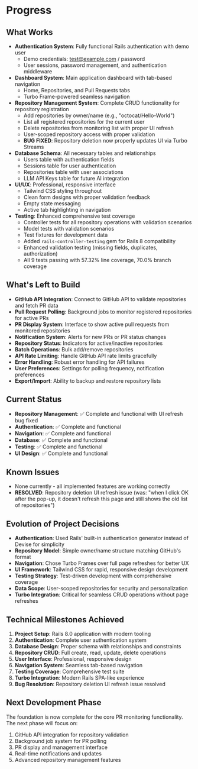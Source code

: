 # Progress

## What Works

- **Authentication System**: Fully functional Rails authentication with demo user
  - Demo credentials: <test@example.com> / password
  - User sessions, password management, and authentication middleware
- **Dashboard System**: Main application dashboard with tab-based navigation
  - Home, Repositories, and Pull Requests tabs
  - Turbo Frame-powered seamless navigation
- **Repository Management System**: Complete CRUD functionality for repository registration
  - Add repositories by owner/name (e.g., "octocat/Hello-World")
  - List all registered repositories for the current user
  - Delete repositories from monitoring list with proper UI refresh
  - User-scoped repository access with proper validation
  - **BUG FIXED**: Repository deletion now properly updates UI via Turbo Streams
- **Database Schema**: All necessary tables and relationships
  - Users table with authentication fields
  - Sessions table for user authentication
  - Repositories table with user associations
  - LLM API Keys table for future AI integration
- **UI/UX**: Professional, responsive interface
  - Tailwind CSS styling throughout
  - Clean form designs with proper validation feedback
  - Empty state messaging
  - Active tab highlighting in navigation
- **Testing**: Enhanced comprehensive test coverage
  - Controller tests for all repository operations with validation scenarios
  - Model tests with validation scenarios
  - Test fixtures for development data
  - Added `rails-controller-testing` gem for Rails 8 compatibility
  - Enhanced validation testing (missing fields, duplicates, authorization)
  - All 9 tests passing with 57.32% line coverage, 70.0% branch coverage

## What's Left to Build

- **GitHub API Integration**: Connect to GitHub API to validate repositories and fetch PR data
- **Pull Request Polling**: Background jobs to monitor registered repositories for active PRs
- **PR Display System**: Interface to show active pull requests from monitored repositories
- **Notification System**: Alerts for new PRs or PR status changes
- **Repository Status**: Indicators for active/inactive repositories
- **Batch Operations**: Bulk add/remove repositories
- **API Rate Limiting**: Handle GitHub API rate limits gracefully
- **Error Handling**: Robust error handling for API failures
- **User Preferences**: Settings for polling frequency, notification preferences
- **Export/Import**: Ability to backup and restore repository lists

## Current Status

- **Repository Management**: ✅ Complete and functional with UI refresh bug fixed
- **Authentication**: ✅ Complete and functional
- **Navigation**: ✅ Complete and functional
- **Database**: ✅ Complete and functional
- **Testing**: ✅ Complete and functional
- **UI Design**: ✅ Complete and functional

## Known Issues

- None currently - all implemented features are working correctly
- **RESOLVED**: Repository deletion UI refresh issue (was: "when I click OK after the pop-up, it doesn't refresh this page and still shows the old list of repositories")

## Evolution of Project Decisions

- **Authentication**: Used Rails' built-in authentication generator instead of Devise for simplicity
- **Repository Model**: Simple owner/name structure matching GitHub's format
- **Navigation**: Chose Turbo Frames over full page refreshes for better UX
- **UI Framework**: Tailwind CSS for rapid, responsive design development
- **Testing Strategy**: Test-driven development with comprehensive coverage
- **Data Scope**: User-scoped repositories for security and personalization
- **Turbo Integration**: Critical for seamless CRUD operations without page refreshes

## Technical Milestones Achieved

1. **Project Setup**: Rails 8.0 application with modern tooling
2. **Authentication**: Complete user authentication system
3. **Database Design**: Proper schema with relationships and constraints
4. **Repository CRUD**: Full create, read, update, delete operations
5. **User Interface**: Professional, responsive design
6. **Navigation System**: Seamless tab-based navigation
7. **Testing Coverage**: Comprehensive test suite
8. **Turbo Integration**: Modern Rails SPA-like experience
9. **Bug Resolution**: Repository deletion UI refresh issue resolved

## Next Development Phase

The foundation is now complete for the core PR monitoring functionality. The next phase will focus on:

1. GitHub API integration for repository validation
2. Background job system for PR polling
3. PR display and management interface
4. Real-time notifications and updates
5. Advanced repository management features
